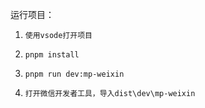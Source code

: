 运行项目：

1. `使用vsode打开项目`

2. `pnpm install`

3. `pnpm run dev:mp-weixin`

4. `打开微信开发者工具，导入dist\dev\mp-weixin`

